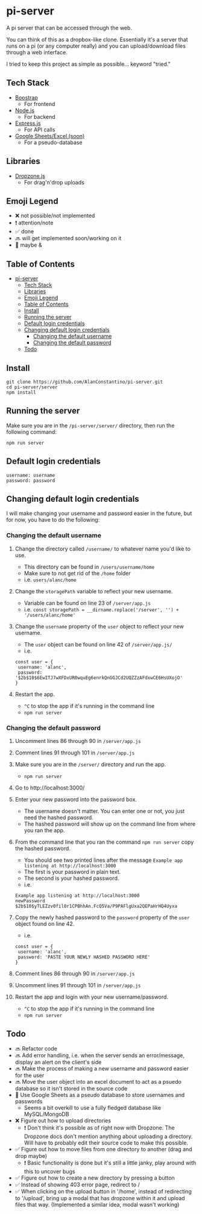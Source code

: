 # pi-server
A pi server that can be accessed through the web.

You can think of this as a dropbox-like clone. Essentially it's a server that runs on a pi (or any computer really) and you can upload/download files through a web interface.

I tried to keep this project as simple as possible... keyword "tried."

## Tech Stack
- [Boostrap](https://getbootstrap.com/)
  - For frontend
- [Node.js](https://nodejs.org/en/)
  - For backend
- [Express.js](https://expressjs.com/)
  - For API calls
- [Google Sheets/Excel (soon)](https://www.npmjs.com/package/google-spreadsheet)
  - For a pseudo-database

## Libraries
- [Dropzone.js](https://www.dropzonejs.com/)
  - For drag'n'drop uploads

## Emoji Legend
- ❌ not possible/not implemented
- ❗ attention/note
- ✅ done
- 🔜 will get implemented soon/working on it
- 🤷 maybe
&#38;

## Table of Contents
- [pi-server](#pi-server)
  - [Tech Stack](#tech-stack)
  - [Libraries](#libraries)
  - [Emoji Legend](#emoji-legend)
  - [Table of Contents](#table-of-contents)
  - [Install](#install)
  - [Running the server](#running-the-server)
  - [Default login credentials](#default-login-credentials)
  - [Changing default login credentials](#changing-default-login-credentials)
    - [Changing the default username](#changing-the-default-username)
    - [Changing the default password](#changing-the-default-password)
  - [Todo](#todo)

## Install
```
git clone https://github.com/AlanConstantino/pi-server.git
cd pi-server/server
npm install
```

## Running the server
Make sure you are in the ```/pi-server/server/``` directory, then run the following command:
```
npm run server
```

## Default login credentials
```
username: username
password: password
```

## Changing default login credentials
I will make changing your username and password easier in the future, but for now, you have to do the following:

### Changing the default username
1. Change the directory called ```/username/``` to whatever name you'd like to use.
   - This directory can be found in ```/users/username/home```
   - Make sure to not get rid of the ```/home``` folder
   - i.e. ```users/alanc/home```

2. Change the ```storagePath``` variable to reflect your new username.
   - Variable can be found on line 23 of ```/server/app.js```
   - i.e. ```const storagePath = __dirname.replace('/server', '') + '/users/alanc/home'```

3. Change the ```username``` property of the ```user``` object to reflect your new username.
   - The ```user``` object can be found on line 42 of ```/server/app.js/```
   - i.e.
   ```
   const user = {
    username: 'alanc',
    password: '$2b$10$6EwITJ7wXFDxUR0wquEg6enrkQnGGJCd2UQZZzAFdxwCE6HsUXojO'
   }
   ```

4. Restart the app.
   - ```^C``` to stop the app if it's running in the command line
   - ```npm run server```

### Changing the default password
1. Uncomment lines 86 through 90 in ```/server/app.js```

2. Comment lines 91 through 101 in ```/server/app.js```

3. Make sure you are in the ```/server/``` directory and run the app.
   - ```npm run server```

4. Go to http://localhost:3000/

5. Enter your new password into the password box.
   - The username doesn't matter. You can enter one or not, you just need the hashed password.
   - The hashed password will show up on the command line from where you ran the app.

6. From the command line that you ran the command ```npm run server``` copy the hashed password.
   - You should see two printed lines after the message ```Example app listening at http://localhost:3000```
   - The first is your password in plain text.
   - The second is your hashed password.
   - i.e.
   ```
   Example app listening at http://localhost:3000
   newPassword
   $2b$10$yTLEZzv0fil0r1CPBhhAn.FcQ5Va/P9PAFlgUxa2QEPaHrHQ4Uyxa
   ```

7. Copy the newly hashed password to the ```password``` property of the ```user``` object found on line 42.
   - i.e.
   ```
   const user = {
    username: 'alanc',
    password: 'PASTE YOUR NEWLY HASHED PASSWORD HERE'
   }
   ```

8. Comment lines 86 through 90 in ```/server/app.js```

9. Uncomment lines 91 through 101 in ```/server/app.js```

10. Restart the app and login with your new username/password.
    - ```^C``` to stop the app if it's running in the command line
    - ```npm run server```
    
## Todo
- 🔜 Refactor code
- 🔜 Add error handling, i.e. when the server sends an error/message, display an alert on the client's side
- 🔜 Make the process of making a new username and password easier for the user
- 🔜 Move the user object into an excel document to act as a psuedo database so it isn't stored in the source code
- 🤷 Use Google Sheets as a pseudo database to store usernames and passwords
  - Seems a bit overkill to use a fully fledged database like MySQL/MongoDB
- ❌ Figure out how to upload directories
  - ❗ Don't think it's possible as of right now with Dropzone. The Dropzone docs don't mention anything about uploading a directory. Will have to probably edit their source code to make this possible.
- ✅ Figure out how to move files from one directory to another (drag and drop maybe)
  - ❗ Basic functionality is done but it's still a little janky, play around with this to uncover bugs
- ✅ Figure out how to create a new directory by pressing a button
- ✅ Instead of showing 403 error page, redirect to /
- ✅ When clicking on the upload button in '/home', instead of redirecting to '/upload', bring up a modal that has dropzone within it and upload files that way. (Implemented a similar idea, modal wasn't working)
